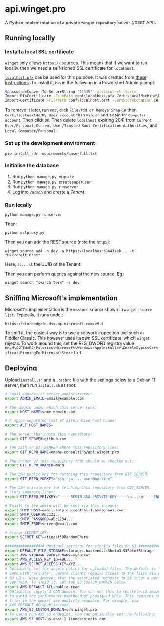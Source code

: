 # api.winget.pro

A Python implementation of a private winget repository server (/REST API).

## Running locallly

### Install a local SSL certificate

`winget` only allows `https://` sources. This means that if we want to run
locally, then we need a self-signed SSL certificate for `localhost`.

[`localhost.pfx`](conf/localhost.pfx) can be used for this purpose. It was
created from [these instructions](https://gist.github.com/alicoskun/57acda07d5ab672a3c820da57b9531e3).
To install it, issue the following in a Powershell Admin prompt:

```bash
$password=ConvertTo-SecureString "12345" -asplaintext -force
Import-PfxCertificate -FilePath conf\localhost.pfx Cert:\LocalMachine\My -Password $password -Exportable
Import-Certificate -FilePath conf\localhost.cert -CertStoreLocation Cert:\CurrentUser\Root
```

To remove it later, run `mmc`, click `File/Add or Remove Snap-in` then
`Certificates/Add/My User account` then `Finish` and again for
`Computer account`. Then click `OK`. Then delete `localhost` expiring 2041 from
`Current User/Personal`, `Current User/Trusted Root Certification Authorities`,
and `Local Computer/Personal`.

### Set up the development environment

    pip install -Ur requirements/base-full.txt

### Initialise the database

1. Run `python manage.py migrate`
2. Run `python manage.py createsuperuser`
3. Run `python manage.py runserver`
4. Log into `/admin` and create a _Tenant_.

### Run locally

    python manage.py runserver

Then:

    python sslproxy.py

Then you can add the REST source (note the `httpS`):

    winget source add -n dev -a https://localhost:8443/ab... -t "Microsoft.Rest"

Here, `ab...` is the UUID of the Tenant.

Then you can perform queries against the new source. Eg.:

    winget search "search term" -s dev

## Sniffing Microsoft's implementation

Microsoft's implementation is the `msstore` source shown in
`winget source list`. Typically, it runs under:

    https://storeedgefd.dsx.mp.microsoft.com/v9.0

To sniff it, the easiest way is to use a network inspection tool such as Fiddler
Classic. This however uses its own SSL certificate, which `winget` rejects. To
work around this, set the REG_DWORD registry value
`HKLM\SOFTWARE\Policies\Microsoft\Windows\AppInstaller\EnableBypassCertificatePinningForMicrosoftStore`
to `1`.

## Deploying

Upload [`install.sh`](install.sh) and a `.bashrc` file with the settings below
to a Debian 11 server, then run `install.sh` as root.

```bash
# Email address of server administrator:
export ADMIN_EMAIL=email@example.com

# The domain under which this server runs:
export HOST_NAME=some.domain.com

# A space-separated list of alternative host names:
export ALT_HOST_NAMES=

# The server that hosts this repository:
export GIT_SERVER=github.com

# The path on GIT_SERVER where this repository lies:
export GIT_REPO_NAME=omaha-consulting/api.winget.pro

# The branch of this repository that should be checked out:
export GIT_REPO_BRANCH=main

# The SSH public key for fetching this repository from GIT_SERVER:
export GIT_REPO_PUBKEY="ssh-rsa ... user@machine"

# The SSH private key for fetching this repository from GIT_SERVER.
# "\n"s separate lines:
export GIT_REPO_PRIVKEY="-----BEGIN RSA PRIVATE KEY-----\n...\n-----END RSA PRIVATE KEY-----"

# Emails to the admin will be sent via this account:
export SMTP_HOST=email-smtp.eu-central-1.amazonaws.com
export SMTP_USER=ABC123...
export SMTP_PASSWORD=aBc1234...
export SMTP_FROM=server@email.com

# Django SECRET_KEY:
export SECRET_KEY=atLeast50RandomChars

################## Optional settings for storing files on S3 ###################
export DEFAULT_FILE_STORAGE=storages.backends.s3boto3.S3Boto3Storage
export AWS_STORAGE_BUCKET_NAME=mybucket
export AWS_ACCESS_KEY_ID=ABC....
export AWS_SECRET_ACCESS_KEY=XYZ...
# Optionally set the access policy for uploaded files. The default is "private".
# Even with "private", update clients receive access to the files via presigned
# S3 URLs. Note however that the associated requests to S3 incur a performance
# overhead. To avoid it, set AWS_S3_CUSTOM_DOMAIN below.
export AWS_DEFAULT_ACL=public-read
# Optionally supply a CDN domain. You can set this to <bucket>.s3.amazonaws.com
# to avoid the performance overhead of presigned URLs. This requires that the
# files in the bucket are publicly readable. For example, via
# AWS_DEFAULT_ACL=public-read.
export AWS_S3_CUSTOM_DOMAIN=cdn.winget.pro
# To use a non-AWS S3 endpoint, you can optionally set the following:
export AWS_S3_HOST=us-east-1.linodeobjects.com
```